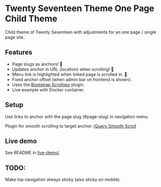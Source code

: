 
# Twenty Seventeen Theme One Page Child Theme

Child theme of Twenty Seventeen with adjustments for an one page / single page site.

## Features

- Page slugs as anchors! 🦄
- Updates anchor in URL (location) when scrolling! 🦄
- Menu link is highlighted when linked page is scrolled in. 🦄
- Fixed anchor offset (when admin bar on frontend is shown).
- Uses the [Bootstrap Scrollspy](https://github.com/twbs/bootstrap/blob/v3-dev/js/scrollspy.js) plugin.
- Live example with Docker container.

## Setup

Use links to anchor with the page slug (#page-slug) in navigation menu.

Plugin for smooth scrolling to target anchor:
[jQuery Smooth Scroll](https://wordpress.org/plugins/jquery-smooth-scroll/)

## Live demo

See README in [live-demo/](live-demo/).

## TODO:
Make top navigation always sticky (also sticky on mobile).
